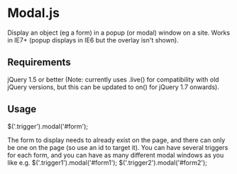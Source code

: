 # Modal.js
Display an object (eg a form) in a popup (or modal) window on a site.
Works in IE7+ (popup displays in IE6 but the overlay isn't shown).

## Requirements
jQuery 1.5 or better
(Note: currently uses .live() for compatibility with old jQuery versions, but this can be updated to on() for jQuery 1.7 onwards).

## Usage
$('.trigger').modal('#form');

The form to display needs to already exist on the page, and there can only be one on the page (so use an id to target it).
You can have several triggers for each form, and you can have as many different modal windows as you like
e.g. 
$('.trigger1').modal('#form1');
$('.trigger2').modal('#form2');
